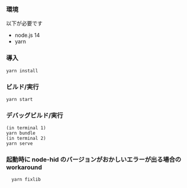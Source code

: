 ### 環境

以下が必要です

- node.js 14
- yarn

### 導入

```
yarn install
```

### ビルド/実行

```
yarn start
```

### デバッグビルド/実行

```
(in terminal 1)
yarn bundle
(in terminal 2)
yarn serve
```

### 起動時に node-hid のバージョンがおかしいエラーが出る場合の workaround

```
  yarn fixlib
```
